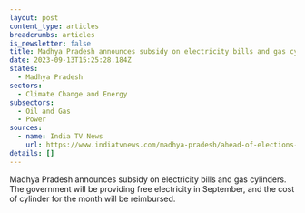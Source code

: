 ```yaml
---
layout: post
content_type: articles
breadcrumbs: articles
is_newsletter: false
title: Madhya Pradesh announces subsidy on electricity bills and gas cylinders
date: 2023-09-13T15:25:28.184Z
states:
  - Madhya Pradesh
sectors:
  - Climate Change and Energy
subsectors:
  - Oil and Gas
  - Power
sources:
  - name: India TV News
    url: https://www.indiatvnews.com/madhya-pradesh/ahead-of-elections-shivraj-singh-chouhan-announces-subsidy-in-electricity-gas-cylinders-2023-08-31-889962
details: []
---
```

Madhya Pradesh announces subsidy on electricity bills and gas cylinders. The government will be providing free electricity in September, and the cost of cylinder for the month will be reimbursed.
